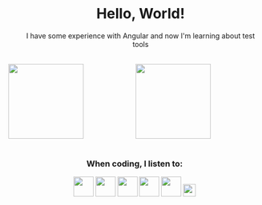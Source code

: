 <div id="user-content-toc">
  <ul align="center">
    <summary><h1 style="display: inline-block">Hello, World!</h1></summary>
    I have some experience with Angular and now I'm learning about test tools 
</div>
<div align="center">
 <div style="display: inline_block"> <br>
  <a href="https://github.com/Samara-Padrao">
  <img align="left" height="150em" src="https://github-readme-stats.vercel.app/api?username=Samara-Padrao&show_icons=true&theme=radical&include_all_commits=true&count_private=true"/>
  <img height="150em" src="https://github-readme-stats.vercel.app/api/top-langs/?username=Samara-Padrao&layout=compact&langs_count=7&theme=radical"/>
</div>
   <br></a>
<div align="center">
 <div style="display: inline_block"> 
       
 <h3 align="center" class="heading-element" dir="auto">When coding, I listen to:</h3>
  <img height="40" width="auto" src="https://m.media-amazon.com/images/I/61+Ts42XP4L._UF1000,1000_QL80_.jpg"/>
  <img height="40" width="auto" src="https://i.pinimg.com/originals/ad/55/b0/ad55b0d522d1ca7ed991b99bf83d00b4.png](https://cdns-images.dzcdn.net/images/cover/a0a025af2f439c566b9eda65e350fac0/1900x1900-000000-80-0-0.jpg"/>
  <img height="40" width="auto" src="https://i.pinimg.com/474x/2c/85/cd/2c85cd4605186689cd9087b1f195ff1e.jpg"/>
  <img height="40" width="auto" src="https://whiplash.net/imagens_promo_22/kiss_2023.jpg?nocache"/>
  <img height="40" width="auto" src="https://encrypted-tbn0.gstatic.com/images?q=tbn:ANd9GcS0SvdaqlhKfXIytO9D7VJGX5NThjOXy-YTFA&usqp=CAU"/>
  <img height="25" width="auto" src="https://cdns-images.dzcdn.net/images/cover/4f6ec7f026e03b131b650a9d7e8ab486/1900x1900-000000-80-0-0.jpg"/>
</div>        
